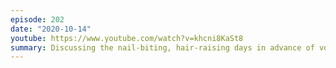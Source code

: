 ```yaml
---
episode: 202
date: "2020-10-14"
youtube: https://www.youtube.com/watch?v=khcni8KaSt8
summary: Discussing the nail-biting, hair-raising days in advance of vote counting
---
```

